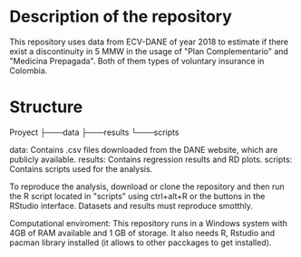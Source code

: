 # Description of the repository
This repository uses data from ECV-DANE of year 2018 to estimate if there exist a discontinuity in 5 MMW in the usage of "Plan Complementario" and "Medicina Prepagada". Both of them types of voluntary insurance in Colombia. 

# Structure 
Proyect
├───data 
├───results
└───scripts

data: Contains .csv files downloaded from the DANE website, which are publicly available.
results: Contains regression results and RD plots.
scripts: Contains scripts used for the analysis.

To reproduce the analysis, download or clone the repository and then run the R script located in "scripts" using ctrl+alt+R or the buttons in the RStudio interface. Datasets and results must reproduce smotthly. 

Computational enviroment: This repository runs in a Windows system with 4GB of RAM available and 1 GB of storage. It also needs R, Rstudio and pacman library installed (it allows to other pacckages to get installed). 
